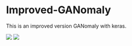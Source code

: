 # Improved-GANomaly
This is an improved version GANomaly with keras.

![](https://img.shields.io/badge/Pytorch-1.9.1-yellow)
![](https://img.shields.io/badge/Cuda-10.2-blue)
